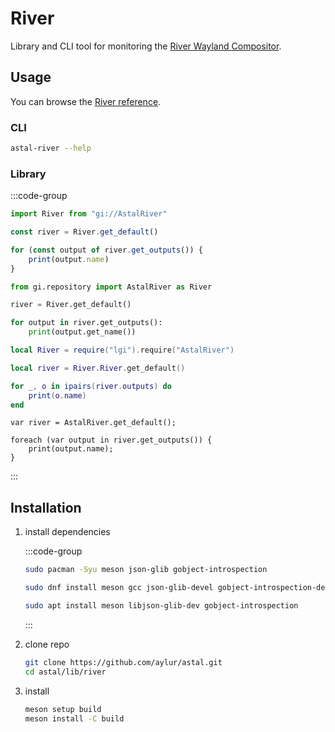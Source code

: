 # River

Library and CLI tool for monitoring the
[River Wayland Compositor](https://isaacfreund.com/software/river/).

## Usage

You can browse the [River reference](https://aylur.github.io/libastal/river).

### CLI

```sh
astal-river --help
```

### Library

:::code-group

```js [<i class="devicon-javascript-plain"></i> JavaScript]
import River from "gi://AstalRiver"

const river = River.get_default()

for (const output of river.get_outputs()) {
    print(output.name)
}
```

```py [<i class="devicon-python-plain"></i> Python]
from gi.repository import AstalRiver as River

river = River.get_default()

for output in river.get_outputs():
    print(output.get_name())
```

```lua [<i class="devicon-lua-plain"></i> Lua]
local River = require("lgi").require("AstalRiver")

local river = River.River.get_default()

for _, o in ipairs(river.outputs) do
    print(o.name)
end
```

```vala [<i class="devicon-vala-plain"></i> Vala]
var river = AstalRiver.get_default();

foreach (var output in river.get_outputs()) {
    print(output.name);
}
```

:::

## Installation

1. install dependencies

    :::code-group

    ```sh [<i class="devicon-archlinux-plain"></i> Arch]
    sudo pacman -Syu meson json-glib gobject-introspection
    ```

    ```sh [<i class="devicon-fedora-plain"></i> Fedora]
    sudo dnf install meson gcc json-glib-devel gobject-introspection-devel
    ```

    ```sh [<i class="devicon-ubuntu-plain"></i> Ubuntu]
    sudo apt install meson libjson-glib-dev gobject-introspection
    ```

    :::

2. clone repo

    ```sh
    git clone https://github.com/aylur/astal.git
    cd astal/lib/river
    ```

3. install

    ```sh
    meson setup build
    meson install -C build
    ```

